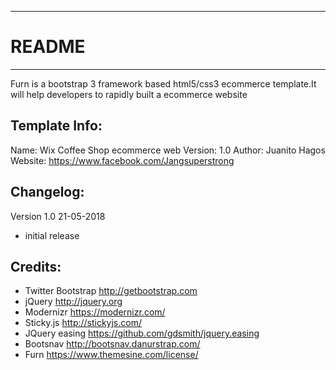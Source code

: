 -----------------------
# README
-----------------------

Furn is a bootstrap 3 framework based html5/css3 ecommerce template.It will help developers to rapidly built a ecommerce website


Template Info:
-----------------------
Name: 		Wix  Coffee Shop ecommerce web
Version: 	1.0
Author: 	Juanito Hagos
Website: 	https://www.facebook.com/Jangsuperstrong


Changelog:
-----------------------
Version 1.0 21-05-2018
- initial release 


Credits:
-----------------------
- Twitter Bootstrap http://getbootstrap.com
- jQuery http://jquery.org
- Modernizr https://modernizr.com/
- Sticky.js http://stickyjs.com/
- JQuery easing https://github.com/gdsmith/jquery.easing
- Bootsnav http://bootsnav.danurstrap.com/
- Furn https://www.themesine.com/license/
